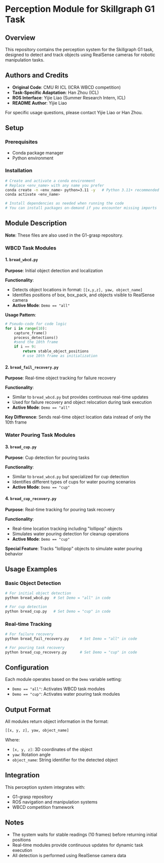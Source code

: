 # Perception Module for Skillgraph G1 Task

## Overview

This repository contains the perception system for the Skillgraph G1 task, designed to detect and track objects using RealSense cameras for robotic manipulation tasks.

## Authors and Credits

- **Original Code**: CMU RI ICL (ICRA WBCD competition)
- **Task-Specific Adaptation**: Han Zhou (ICL)
- **ROS Interface**: Yijie Liao (Summer Research Intern, ICL)
- **README Author**: Yijie Liao

For specific usage questions, please contact Yijie Liao or Han Zhou.

## Setup

### Prerequisites
- Conda package manager
- Python environment

### Installation
```bash
# Create and activate a conda environment
# Replace <env_name> with any name you prefer
conda create -n <env_name> python=3.11 -y   # Python 3.11+ recommended
conda activate <env_name>

# Install dependencies as needed when running the code
# You can install packages on-demand if you encounter missing imports

```

## Module Description

**Note**: These files are also used in the G1-grasp repository.

### WBCD Task Modules

#### 1. `bread_wbcd.py`
**Purpose**: Initial object detection and localization

**Functionality**:
- Detects object locations in format: `[[x,y,z], yaw, object_name]`
- Identifies positions of box, box_pack, and objects visible to RealSense camera
- **Active Mode**: `Demo == "all"`

**Usage Pattern**:
```python
# Pseudo-code for code logic
for i in range(10):
    capture_frame()
    process_detections()
    #send the 10th frame
    if i == 9:
        return stable_object_positions   
        # use 10th frame as initialization
```

#### 2. `bread_fail_recovery.py`
**Purpose**: Real-time object tracking for failure recovery

**Functionality**:
- Similar to `bread_wbcd.py` but provides continuous real-time updates
- Used for failure recovery and object relocation during task execution
- **Active Mode**: `Demo == "all"`

**Key Difference**: Sends real-time object location data instead of only the 10th frame

### Water Pouring Task Modules

#### 3. `bread_cup.py`
**Purpose**: Cup detection for pouring tasks

**Functionality**:
- Similar to `bread_wbcd.py` but specialized for cup detection
- Identifies different types of cups for water pouring scenarios
- **Active Mode**: `Demo == "cup"`

#### 4. `bread_cup_recovery.py`
**Purpose**: Real-time tracking for pouring task recovery

**Functionality**:
- Real-time location tracking including "lollipop" objects
- Simulates water pouring detection for cleanup operations
- **Active Mode**: `Demo == "cup"`

**Special Feature**: Tracks "lollipop" objects to simulate water pouring behavior

## Usage Examples

### Basic Object Detection
```python
# For initial object detection
python bread_wbcd.py  # Set Demo = "all" in code

# For cup detection
python bread_cup.py   # Set Demo = "cup" in code
```

### Real-time Tracking
```python
# For failure recovery
python bread_fail_recovery.py     # Set Demo = "all" in code

# For pouring task recovery
python bread_cup_recovery.py      # Set Demo = "cup" in code
```

## Configuration

Each module operates based on the `Demo` variable setting:
- `Demo == "all"`: Activates WBCD task modules
- `Demo == "cup"`: Activates water pouring task modules

## Output Format

All modules return object information in the format:
```python
[[x, y, z], yaw, object_name]
```

Where:
- `[x, y, z]`: 3D coordinates of the object
- `yaw`: Rotation angle
- `object_name`: String identifier for the detected object

## Integration

This perception system integrates with:
- G1-grasp repository
- ROS navigation and manipulation systems
- WBCD competition framework

## Notes

- The system waits for stable readings (10 frames) before returning initial positions
- Real-time modules provide continuous updates for dynamic task execution
- All detection is performed using RealSense camera data